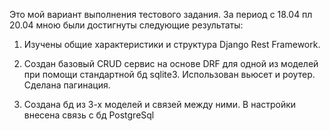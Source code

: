 Это мой вариант выполнения тестового задания. За период с 18.04 пл 20.04 мною
были достигнуты следующие результаты:

1) Изучены общие характеристики и структура Django Rest Framework.

2) Создан базовый CRUD сервис на основе DRF для одной из моделей при помощи
 стандартной бд sqlite3. Использован вьюсет и роутер. Сделана пагинация.
 
3) Создана бд из 3-х моделей и связей между ними. В настройки внесена связь с 
бд PostgreSql
 
